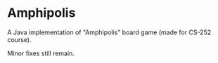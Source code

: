 # Amphipolis
A Java implementation of "Amphipolis" board game (made for CS-252 course).

Minor fixes still remain.
